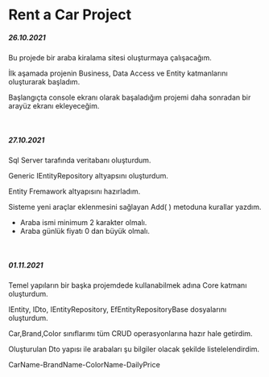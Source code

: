# Rent a Car Project


<h5>26.10.2021</h5> 
<p>Bu projede bir araba kiralama sitesi oluşturmaya çalışacağım.</p>
<p>İlk aşamada projenin Business, Data Access ve Entity katmanlarını oluşturarak başladım.</p>
<p>Başlangıçta console ekranı olarak başaladığım projemi daha sonradan bir arayüz ekranı ekleyeceğim.</p>
<br>
<h5>27.10.2021</h5> 
<p>Sql Server tarafında veritabanı oluşturdum.</p>
<p>Generic IEntityRepository altyapsını oluşturdum.</p>
<p>Entity Fremawork altyapısını hazırladım.</p>
<p>Sisteme yeni araçlar eklenmesini sağlayan Add( ) metoduna kurallar yazdım.</p>
<ul><li>Araba ismi minimum 2 karakter olmalı.</li>
  <li>Araba günlük fiyatı 0 dan büyük olmalı.</li></ul>
<br>
<h5>01.11.2021</h5> 
<p>Temel yapıların bir başka projemdede kullanabilmek adına Core katmanı oluşturdum.</p>
<p>IEntity, IDto, IEntityRepository, EfEntityRepositoryBase dosyalarını oluşturdum. </p>
<p>Car,Brand,Color sınıflarımı tüm CRUD operasyonlarına hazır hale getirdim. </p>
<p>Oluşturulan Dto yapısı ile arabaları şu bilgiler olacak şekilde listelelendirdim.</p> 
<p>CarName-BrandName-ColorName-DailyPrice </p>
